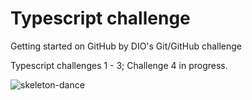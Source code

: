 # Typescript challenge
Getting started on GitHub by DIO's Git/GitHub challenge 

Typescript challenges 1 - 3;
Challenge 4 in progress.



![skeleton-dance](https://media.giphy.com/media/rwMofHqKKMLHW/giphy.gif)
